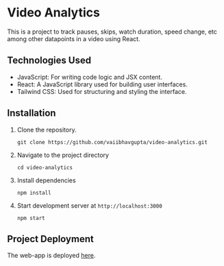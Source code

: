 # Video Analytics

This is a project to track pauses, skips, watch duration, speed change, etc among other datapoints in a video using React. 

## Technologies Used

- JavaScript: For writing code logic and JSX content.
- React: A JavaScript library used for building user interfaces.
- Tailwind CSS: Used for structuring and styling the interface.


## Installation
1. Clone the repository.

   `git clone https://github.com/vaiibhavgupta/video-analytics.git`
   
2. Navigate to the project directory

   `cd video-analytics`
  
4. Install dependencies

   `npm install`

6. Start development server at `http://localhost:3000`

   `npm start`

## Project Deployment

The web-app is deployed [here](https://video-analytics-vaiibhavgupta.vercel.app).
